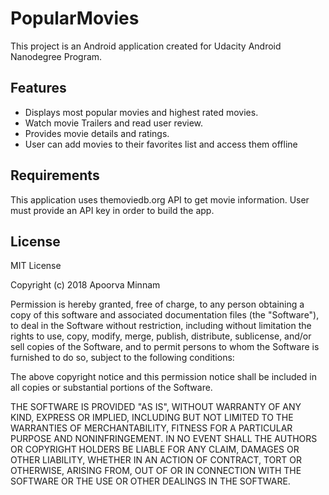 # PopularMovies
This project is an Android application created for Udacity Android Nanodegree Program.

## Features
- Displays most popular movies and highest rated movies.
- Watch movie Trailers and read user review.
- Provides movie details and ratings.
- User can add movies to their favorites list and access them offline

## Requirements
This application uses themoviedb.org API to get movie information. User must provide an API key in order to build the app.

## License

MIT License

Copyright (c) 2018 Apoorva Minnam

Permission is hereby granted, free of charge, to any person obtaining a copy
of this software and associated documentation files (the "Software"), to deal
in the Software without restriction, including without limitation the rights
to use, copy, modify, merge, publish, distribute, sublicense, and/or sell
copies of the Software, and to permit persons to whom the Software is
furnished to do so, subject to the following conditions:

The above copyright notice and this permission notice shall be included in all
copies or substantial portions of the Software.

THE SOFTWARE IS PROVIDED "AS IS", WITHOUT WARRANTY OF ANY KIND, EXPRESS OR
IMPLIED, INCLUDING BUT NOT LIMITED TO THE WARRANTIES OF MERCHANTABILITY,
FITNESS FOR A PARTICULAR PURPOSE AND NONINFRINGEMENT. IN NO EVENT SHALL THE
AUTHORS OR COPYRIGHT HOLDERS BE LIABLE FOR ANY CLAIM, DAMAGES OR OTHER
LIABILITY, WHETHER IN AN ACTION OF CONTRACT, TORT OR OTHERWISE, ARISING FROM,
OUT OF OR IN CONNECTION WITH THE SOFTWARE OR THE USE OR OTHER DEALINGS IN THE
SOFTWARE.
